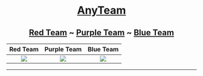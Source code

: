 <h1 align="center"> <a href="https://github.com/Anlominus/AnyTeam"> AnyTeam </a> </h1>
<h2 align="center">  <a href="Red-Team.md">Red Team</a> ~ <a href="Purple-Team.md">Purple Team</a> ~ <a href="Blue-Team.md">Blue Team</a> </h2>

Red Team | Purple Team | Blue Team
:---:|:---:|:---:
<a href="Red-Team.md"><img src="https://user-images.githubusercontent.com/51442719/172275443-f2f7910c-d5be-431c-8e94-a4853b76225a.png"></a> | <a href="Purple-Team.md"><img src="https://user-images.githubusercontent.com/51442719/172275464-32ad9efc-ec38-4969-b0ae-42d404863f35.png"> | <a href="Blue-Team.md"><img src="https://user-images.githubusercontent.com/51442719/172275420-b9469366-1ac5-4b7e-a322-01ad58a2ca44.png">

---

